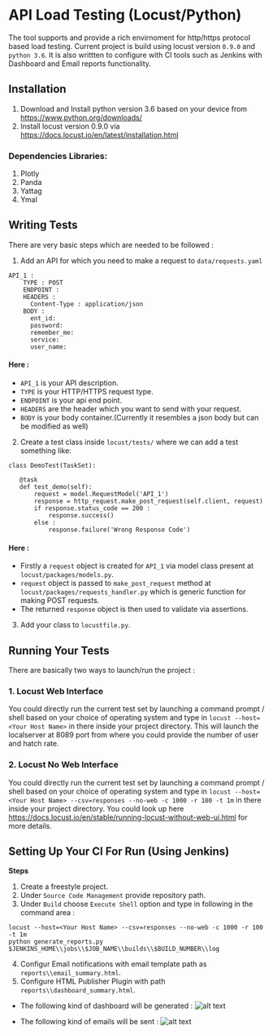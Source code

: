# API Load Testing (Locust/Python)

The tool supports and provide a rich envirnoment for http/https protocol based load testing.
Current project is build using locust version `0.9.0` and `python 3.6`. It is also writtten to configure with CI tools such as Jenkins with Dashboard and Email reports functionality.

## **Installation**
1. Download and Install python version 3.6 based on your device from https://www.python.org/downloads/
2. Install locust version 0.9.0 via https://docs.locust.io/en/latest/installation.html

### **Dependencies Libraries:**
1. Plotly
2. Panda
3. Yattag
4. Ymal

## **Writing Tests**
There are very basic steps which are needed to be followed :
1. Add an API for which you need to make a request to `data/requests.yaml`
```
API_1 :
    TYPE : POST
    ENDPOINT : 
    HEADERS :
      Content-Type : application/json
    BODY :
      ent_id: 
      password: 
      remember_me: 
      service: 
      user_name: 
 ```
 #### Here :
 * `API_1` is your API description.
 * `TYPE` is your HTTP/HTTPS request type.
 * `ENDPOINT` is your api end point.
 * `HEADERS` are the header which you want to send with your request.
 * `BODY` is your body container.(Currently it resembles a json body but can be modified as well)
 
 2. Create a test class inside `locust/tests/` where we can add a test something like:
 ```
 class DemoTest(TaskSet):
 
    @task
    def test_demo(self):
        request = model.RequestModel('API_1')
        response = http_request.make_post_request(self.client, request)
        if response.status_code == 200 :
            response.success()
        else :
            response.failure('Wrong Response Code')

 ```
 #### Here :
 * Firstly a `request` object is created for `API_1` via model class present at ` locust/packages/models.py`.
 * `request` object is passed to `make_post_request` method at ` locust/packages/requests_handler.py` which is generic function for making POST requests.
 * The returned `response` object is then used to validate via assertions.
 
 3. Add your class to `locustfile.py`.
 

## **Running Your Tests**

There are basically two ways to launch/run the project :

### 1. Locust Web Interface
You could directly run the current test set by launching a command prompt / shell based on your choice of operating system and type in `locust --host=<Your Host Name>` in there inside your project directory. This will launch the localserver at 8089 port from where you could provide the number of user and hatch rate.
### 2. Locust No Web Interface
You could directly run the current test set by launching a command prompt / shell based on your choice of operating system and type in `locust --host=<Your Host Name> --csv=responses --no-web -c 1000 -r 100 -t 1m` in there inside your project directory. You could look up here https://docs.locust.io/en/stable/running-locust-without-web-ui.html for more details.

## **Setting Up Your CI For Run (Using Jenkins)**
**Steps**
1. Create a freestyle project.
2. Under `Source Code Management` provide repository path.
3. Under `Build` choose `Execute Shell` option and type in following in the command area :
```
locust --host=<Your Host Name> --csv=responses --no-web -c 1000 -r 100 -t 1m
python generate_reports.py $JENKINS_HOME\\jobs\\$JOB_NAME\\builds\\$BUILD_NUMBER\\log
```
4. Configur Email notifications with email template path as `reports\\email_summary.html`.
5. Configure HTML Publisher Plugin with path `reports\\dashboard_summary.html`.

* The following kind of dashboard will be generated :
![alt text](https://slack-imgs.com/?c=1&url=https%3A%2F%2Fscreenshotscdn.firefoxusercontent.com%2Fimages%2Fd2af51be-ea6d-444f-8c27-a1ca6bbdcdf6.png%3Fembedded%3Dog "Dashboard Summary")

* The following kind of emails will be sent :
![alt text](https://slack-imgs.com/?c=1&url=https%3A%2F%2Fscreenshotscdn.firefoxusercontent.com%2Fimages%2F978da82a-a8d7-4814-84c3-2cf2bb4d8cde.png%3Fembedded%3Dog "Email Summary")
